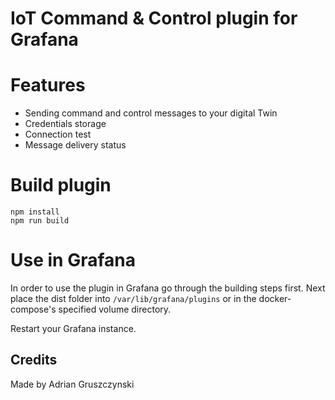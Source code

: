 # IoT Command & Control plugin for Grafana

# Features
 * Sending command and control messages to your digital Twin
 * Credentials storage
 * Connection test
 * Message delivery status


# Build plugin

```
npm install
npm run build
```

# Use in Grafana

In order to use the plugin in Grafana go through the building steps first. 
Next place the dist folder into ```/var/lib/grafana/plugins``` or in the docker-compose's
specified volume directory.

Restart your Grafana instance.

## Credits

Made by Adrian Gruszczynski
